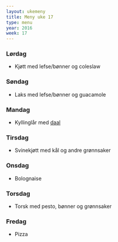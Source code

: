 ```yaml
---
layout: ukemeny
title: Meny uke 17
type: menu
year: 2016
week: 17
---
```


### Lørdag

- Kjøtt med lefse/bønner og coleslaw

### Søndag

- Laks med lefse/bønner og guacamole

### Mandag

- Kyllinglår med [daal](http://www.godt.no/#!/oppskrift/7475/top-chef-vinnerens-favoritt-indisk-daal)

### Tirsdag

- Svinekjøtt med kål og andre grønnsaker

### Onsdag

- Bolognaise

### Torsdag

- Torsk med pesto, bønner og grønnsaker

### Fredag

- Pizza

